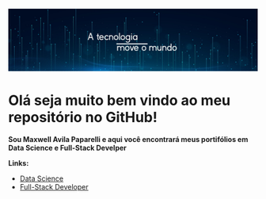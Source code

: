 <p align="center">
  <img src="capa.jfif" >
</p>

# Olá seja muito bem vindo ao meu repositório no GitHub!

**Sou Maxwell Avila Paparelli e aqui você encontrará meus portifólios em Data Science e Full-Stack Develper**

**Links:**
* [Data Science](https://github.com/MaxwellPaparelli/Data_Science)
* [Full-Stack Developer](https://github.com/MaxwellPaparelli/Developer)
